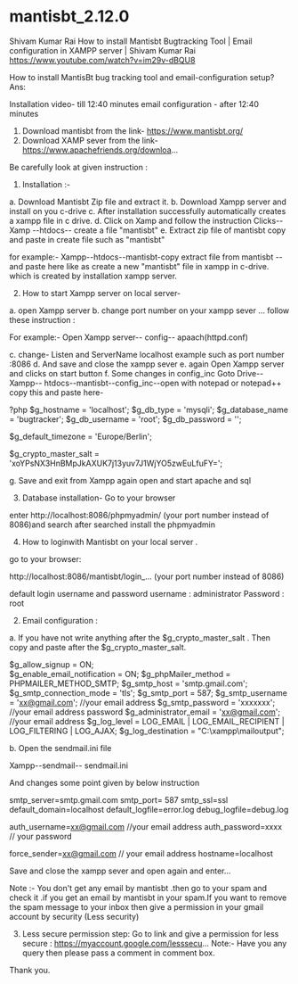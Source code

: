 # mantisbt_2.12.0
Shivam Kumar Rai
How to install Mantisbt Bugtracking Tool | Email configuration in XAMPP server | Shivam Kumar Rai
https://www.youtube.com/watch?v=im29v-dBQU8

How to install MantisBt bug tracking tool and email-configuration setup?
Ans:

 Installation video- till 12:40 minutes
email configuration - after 12:40 minutes


01. Download mantisbt from the link- https://www.mantisbt.org/
02. Download XAMP sever from the link- https://www.apachefriends.org/downloa...

Be carefully look at  given instruction : 

01. Installation :-

a. Download Mantisbt Zip file and extract it.
b. Download Xampp server and install on you c-drive 
c. After installation successfully automatically creates a xampp file in c drive.
d. Click on Xamp and follow the instruction 
Clicks-- Xamp --htdocs-- create a file "mantisbt"
e. Extract zip file of mantisbt copy and paste in create file such as "mantisbt"

for example:- 
Xampp--htdocs--mantisbt-copy extract file from mantisbt -- and paste here like as create a new "mantisbt" file in xampp in c-drive. 
which is created by installation xampp server.

02. How to start Xampp server on local server-

 a. open Xampp server 
 b. change port number on your xampp sever ...
follow these instruction :

For example:- Open Xampp server-- config-- apaach(httpd.conf) 

c. change- Listen and ServerName localhost
example such as port number :8086
d. And save and close the xampp sever
e. again Open Xampp server and clicks on start button 
f. Some changes in config_inc
Goto  Drive--Xampp-- htdocs--mantisbt--config_inc--open with notepad or notepad++
copy this and paste here-

?php
$g_hostname               = 'localhost';
$g_db_type                = 'mysqli';
$g_database_name          = 'bugtracker';
$g_db_username            = 'root';
$g_db_password            = '';

$g_default_timezone       = 'Europe/Berlin';

$g_crypto_master_salt     = 'xoYPsNX3HnBMpJkAXUK7j13yuv7J1WjYO5zwEuLfuFY=';


g. Save and exit from Xampp again open and start apache and sql 


03. Database installation-
 Go to your browser 

enter http://localhost:8086/phpmyadmin/   (your port number instead of 8086)and search 
after searched install the phpmyadmin

04. How to loginwith Mantisbt on your local server . 

go to your browser:

http://localhost:8086/mantisbt/login_...    (your port number instead of 8086)


default login username and password 
username : administrator
Password : root

02. Email configuration :

a. If you have not write anything  after the $g_crypto_master_salt . Then copy and paste after the $g_crypto_master_salt.

$g_allow_signup  = ON;  
$g_enable_email_notification = ON; 
$g_phpMailer_method = PHPMAILER_METHOD_SMTP;
$g_smtp_host = 'smtp.gmail.com';
$g_smtp_connection_mode = 'tls';
$g_smtp_port = 587;
$g_smtp_username = 'xx@gmail.com'; //your email address
$g_smtp_password = 'xxxxxxx'; //your email address password
$g_administrator_email = 'xx@gmail.com'; //your email address
$g_log_level = LOG_EMAIL | LOG_EMAIL_RECIPIENT | LOG_FILTERING | LOG_AJAX;
$g_log_destination = "C:\xampp\mailoutput";

b. Open the sendmail.ini file 

Xampp--sendmail-- sendmail.ini

And changes some point given by below instruction 

smtp_server=smtp.gmail.com
smtp_port= 587
smtp_ssl=ssl
default_domain=localhost
default_logfile=error.log
debug_logfile=debug.log

auth_username=xx@gmail.com //your email address
auth_password=xxxx // your password

force_sender=xx@gmail.com  // your email address
hostname=localhost

Save and close the xampp sever and open again and enter...

Note :-
You don't get any email by mantisbt .then go to your spam and check it .if you get an email by mantisbt in your spam.If you want to remove the spam message to your inbox then give a permission in your gmail account by security (Less security)

03. Less secure permission step:
Go to link and give a permission for less secure : https://myaccount.google.com/lesssecu...
Note:- Have you any query then please pass a comment in comment box.

Thank you.
